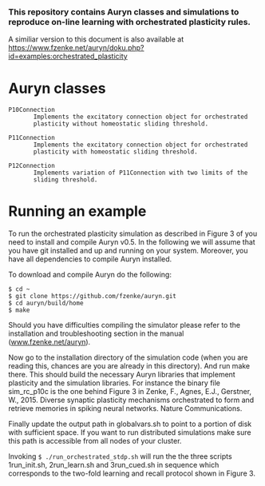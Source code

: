 ### This repository contains Auryn classes and simulations to reproduce on-line learning with orchestrated plasticity rules.

A similiar version to this document is also available at
https://www.fzenke.net/auryn/doku.php?id=examples:orchestrated_plasticity

# Auryn classes
```
P10Connection 
       Implements the excitatory connection object for orchestrated
       plasticity without homeostatic sliding threshold.

P11Connection 
       Implements the excitatory connection object for orchestrated
       plasticity with homeostatic sliding threshold.

P12Connection 
       Implements variation of P11Connection with two limits of the
       sliding threshold.
```

# Running an example

To run the orchestrated plasticity simulation as described in Figure 3 of you
need to install and compile Auryn v0.5. In the following we will assume that you
have git installed and up and running on your system. Moreover, you have all
dependencies to compile Auryn installed.

To download and compile Auryn do the following:
```
$ cd ~
$ git clone https://github.com/fzenke/auryn.git
$ cd auryn/build/home
$ make
```

Should you have difficulties compiling the simulator please refer to the
installation and troubleshooting section in the manual (www.fzenke.net/auryn).

Now go to the installation directory of the simulation code (when you are
reading this, chances are you are already in this directory). And run make
there. This should build the necessary Auryn libraries that implement plasticity
and the simulation libraries. For instance the binary file sim_rc_p10c is the
one behind Figure 3 in Zenke, F., Agnes, E.J., Gerstner, W., 2015. Diverse
synaptic plasticity mechanisms orchestrated to form and retrieve memories in
spiking neural networks. Nature Communications.

Finally update the output path in globalvars.sh to point to a portion of disk
with sufficient space. If you want to run distributed simulations make sure this
path is accessible from all nodes of your cluster.

Invoking
`$ ./run_orchestrated_stdp.sh`
will run the the three scripts 1run_init.sh, 2run_learn.sh and 3run_cued.sh in
sequence which corresponds to the two-fold learning and recall protocol shown in
Figure 3.
